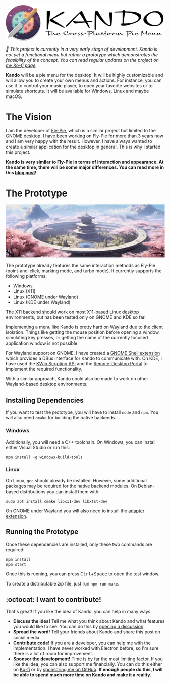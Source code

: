 <!--
SPDX-FileCopyrightText: Simon Schneegans <code@simonschneegans.de>
SPDX-License-Identifier: CC-BY-4.0
-->

<p align="center">
  <img src="docs/img/logo-big.png"/>
</p>


_:construction: This project is currently in a very early stage of development. Kando is not yet a functional menu but rather a prototype which demonstrates the feasibility of the concept. You can read regular updates on the project on [my Ko-fi page](https://ko-fi.com/schneegans)._

**Kando** will be a pie menu for the desktop.
It will be highly customizable and will allow you to create your own menus and actions.
For instance, you can use it to control your music player, to open your favorite websites or to simulate shortcuts.
It will be available for Windows, Linux and maybe macOS.

# The Vision

I am the developer of [Fly-Pie](https://github.com/Schneegans/Fly-Pie/), which is a similar project but limited to the GNOME desktop.
I have been working on Fly-Pie for more than 3 years now and I am very happy with the result.
However, I have always wanted to create a similar application for the desktop in general.
This is why I started this project.

**Kando is very similar to Fly-Pie in terms of interaction and appearance.
At the same time, there will be some major differences.
You can read more in this [blog post](https://ko-fi.com/post/Introducing-Ken-Do-L3L7L0FQ2)!**

# The Prototype

<p align="center">
  <img src="docs/img/kando.gif"/>
</p>


The prototype already features the same interaction methods as Fly-Pie (point-and-click, marking mode, and turbo mode).
It currently supports the following platforms:

* Windows
* Linux (X11)
* Linux (GNOME under Wayland)
* Linux (KDE under Wayland)

The X11 backend should work on most X11-based Linux desktop environments, but has been tested only on GNOME and KDE so far.

Implementing a menu like Kando is pretty hard on Wayland due to the client isolation.
Things like getting the mouse position before opening a window, simulating key presses, or getting the name of the currently focused application window is not possible.

For Wayland support on GNOME, I have created a [GNOME Shell extension](https://github.com/kando-menu/gnome-shell-integration) which provides a DBus interface for Kando to communicate with. On KDE, I have used the [KWin Scripting API](https://techbase.kde.org/Development/Tutorials/KWin/Scripting) and the [Remote-Desktop Portal](https://flatpak.github.io/xdg-desktop-portal/#gdbus-org.freedesktop.portal.RemoteDesktop) to implement the required functionality.

With a similar approach, Kando could also be made to work on other Wayland-based desktop environments.

## Installing Dependencies

If you want to test the prototype, you will have to install `node` and `npm`.
You will also need `cmake` for building the native backends.

### Windows

Additionally, you will need a C++ toolchain.
On Windows, you can install either Visual Studio or run this:

```
npm install -g windows-build-tools
```

### Linux

On Linux, `gcc` should already be installed.
However, some additional packages may be required for the native backend modules.
On Debian-based distributions you can install them with:

```
sudo apt install cmake libx11-dev libxtst-dev
```

On GNOME under Wayland you will also need to install the [adapter extension](https://github.com/kando-menu/gnome-shell-integration).

## Running the Prototype

Once these dependencies are installed, only these two commands are required:

```
npm install
npm start
```

Once this is running, you can press <kbd>Ctrl</kbd>+<kbd>Space</kbd> to open the test window.

To create a distributable zip file, just run `npm run make`.



## :octocat: I want to contribute!

That's great!
If you like the idea of Kando, you can help in many ways:
* **Discuss the idea!** Tell me what you think about Kando and what features you would like to see. You can do this by [opening a discussion](https://github.com/kando-menu/kando/discussions).
* **Spread the word!** Tell your friends about Kando and share this post on social media.
* **Contribute code!** If you are a developer, you can help me with the implementation. I have never worked with Electron before, so I'm sure there is a lot of room for improvement.
* **Sponsor the development!** Time is by far the most limiting factor. If you like the idea, you can also support me financially. You can do this either on [Ko-fi](https://ko-fi.com/schneegans) or by [sponsoring me on GitHub](https://github.com/sponsors/Schneegans). **If enough people do this, I will be able to spend much more time on Kando and make it a reality.**
